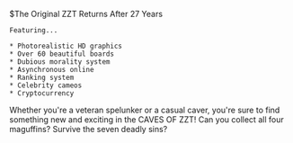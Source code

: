 $The Original ZZT Returns After 27 Years

	Featuring...

	* Photorealistic HD graphics
	* Over 60 beautiful boards
	* Dubious morality system
	* Asynchronous online
	* Ranking system
	* Celebrity cameos
	* Cryptocurrency

Whether you're a veteran spelunker or a casual caver, you're sure to find something new and exciting in the CAVES OF ZZT!
Can you collect all four maguffins? Survive the seven deadly sins?
